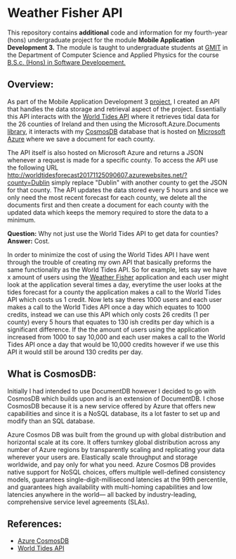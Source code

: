 # Weather Fisher API
This repository contains **additional** code and information for my fourth-year (hons) undergraduate project for the module **Mobile Application Development 3.**
The module is taught to undergraduate students at [GMIT](http://www.gmit.ie/) in the Department of Computer Science and Applied Physics for the course [B.S.c. (Hons) in Software Developement.](https://www.gmit.ie/software-development/bachelor-science-honours-software-development)

## Overview: 
As part of the Mobile Application Development 3 [project](https://github.com/RicardsGraudins/UWP-Project-3), I created an API that handles the data storage and retrieval aspect of the project. Essentially this API interacts with the [World Tides API](https://www.worldtides.info/home) where it retrieves tidal data for the 26 counties of Ireland and then using the Microsoft.Azure.Documents [library](https://docs.microsoft.com/en-us/dotnet/api/microsoft.azure.documents?view=azure-dotnet), it interacts with my [CosmosDB](https://docs.microsoft.com/en-us/azure/cosmos-db/introduction) database that is hosted on [Microsoft Azure](https://azure.microsoft.com/en-us/) where we save a document for each county. 

The API itself is also hosted on Microsoft Azure and returns a JSON whenever a request is made for a specific county. To access the API use the following URL http://worldtidesforecast20171125090607.azurewebsites.net/?county=Dublin simply replace "Dublin" with another county to get the JSON for that county. The API updates the data stored every 5 hours and since we only need the most recent forecast for each county, we delete all the documents first and then create a document for each county with the updated data which keeps the memory required to store the data to a minimum.

**Question:** Why not just use the World Tides API to get data for counties?  
**Answer:** Cost.

In order to minimize the cost of using the World Tides API I have went through the trouble of creating my own API that basically preforms the same functionality as the World Tides API. So for example, lets say we have x amount of users using the [Weather Fisher](https://github.com/RicardsGraudins/UWP-Project-3) application and each user might look at the application several times a day, everytime the user looks at the tides forecast for a county the application makes a call to the World Tides API which costs us 1 credit. Now lets say theres 1000 users and each user makes a call to the World Tides API once a day which equates to 1000 credits, instead we can use this API which only costs 26 credits (1 per county) every 5 hours that equates to 130 ish credits per day which is a significant difference. If the the amount of users using the application increased from 1000 to say 10,000 and each user makes a call to the World Tides API once a day that would be 10,000 credits however if we use this API it would still be around 130 credits per day.

## What is CosmosDB:
Initially I had intended to use DocumentDB however I decided to go with CosmosDB which builds upon and is an extension of DocumentDB. I chose CosmosDB because it is a new service offered by Azure that offers new capabilities and since it is a NoSQL database, its a lot faster to set up and modify than an SQL database.

Azure Cosmos DB was built from the ground up with global distribution and horizontal scale at its core. It offers turnkey global distribution across any number of Azure regions by transparently scaling and replicating your data wherever your users are. Elastically scale throughput and storage worldwide, and pay only for what you need. Azure Cosmos DB provides native support for NoSQL choices, offers multiple well-defined consistency models, guarantees single-digit-millisecond latencies at the 99th percentile, and guarantees high availability with multi-homing capabilities and low latencies anywhere in the world— all backed by industry-leading, comprehensive service level agreements (SLAs).

## References:
* [Azure CosmosDB](https://azure.microsoft.com/en-us/services/cosmos-db/)
* [World Tides API](https://www.worldtides.info/apidocs)

